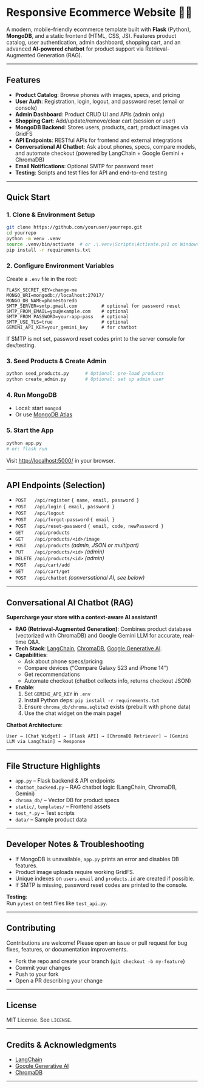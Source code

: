 # Responsive Ecommerce Website 📱🛒

A modern, mobile-friendly ecommerce template built with **Flask** (Python), **MongoDB**, and a static frontend (HTML, CSS, JS). Features product catalog, user authentication, admin dashboard, shopping cart, and an advanced **AI-powered chatbot** for product support via Retrieval-Augmented Generation (RAG).

---

## Features

- **Product Catalog**: Browse phones with images, specs, and pricing
- **User Auth**: Registration, login, logout, and password reset (email or console)
- **Admin Dashboard**: Product CRUD UI and APIs (admin only)
- **Shopping Cart**: Add/update/remove/clear cart (session or user)
- **MongoDB Backend**: Stores users, products, cart; product images via GridFS
- **API Endpoints**: RESTful APIs for frontend and external integrations
- **Conversational AI Chatbot**: Ask about phones, specs, compare models, and automate checkout (powered by LangChain + Google Gemini + ChromaDB)
- **Email Notifications**: Optional SMTP for password reset
- **Testing**: Scripts and test files for API and end-to-end testing

---

## Quick Start

### 1. Clone & Environment Setup

```bash
git clone https://github.com/youruser/yourrepo.git
cd yourrepo
python -m venv .venv
source .venv/bin/activate  # or .\.venv\Scripts\Activate.ps1 on Windows
pip install -r requirements.txt
```

### 2. Configure Environment Variables

Create a `.env` file in the root:

```dotenv
FLASK_SECRET_KEY=change-me
MONGO_URI=mongodb://localhost:27017/
MONGO_DB_NAME=phonestoredb
SMTP_SERVER=smtp.gmail.com         # optional for password reset
SMTP_FROM_EMAIL=you@example.com    # optional
SMTP_FROM_PASSWORD=your-app-pass   # optional
SMTP_USE_TLS=true                  # optional
GEMINI_API_KEY=your_gemini_key     # for chatbot
```

If SMTP is not set, password reset codes print to the server console for dev/testing.

### 3. Seed Products & Create Admin

```bash
python seed_products.py      # Optional: pre-load products
python create_admin.py       # Optional: set up admin user
```

### 4. Run MongoDB

- Local: start `mongod`
- Or use [MongoDB Atlas](https://www.mongodb.com/atlas/database)

### 5. Start the App

```bash
python app.py
# or: flask run
```
Visit [http://localhost:5000/](http://localhost:5000/) in your browser.

---

## API Endpoints (Selection)

- `POST   /api/register`             `{ name, email, password }`
- `POST   /api/login`                `{ email, password }`
- `POST   /api/logout`
- `POST   /api/forgot-password`      `{ email }`
- `POST   /api/reset-password`       `{ email, code, newPassword }`
- `GET    /api/products`
- `GET    /api/products/<id>/image`
- `POST   /api/products`             *(admin, JSON or multipart)*
- `PUT    /api/products/<id>`        *(admin)*
- `DELETE /api/products/<id>`        *(admin)*
- `POST   /api/cart/add`
- `GET    /api/cart/get`
- `POST   /api/chatbot`              *(conversational AI, see below)*

---

## Conversational AI Chatbot (RAG)

**Supercharge your store with a context-aware AI assistant!**

- **RAG (Retrieval-Augmented Generation)**: Combines product database (vectorized with ChromaDB) and Google Gemini LLM for accurate, real-time Q&A.
- **Tech Stack**: [LangChain](https://github.com/langchain-ai/langchain), [ChromaDB](https://www.trychroma.com/), [Google Generative AI](https://ai.google.dev/).
- **Capabilities**:
  - Ask about phone specs/pricing
  - Compare devices (“Compare Galaxy S23 and iPhone 14”)
  - Get recommendations
  - Automate checkout (chatbot collects info, returns checkout JSON)
- **Enable**:
  1. Set `GEMINI_API_KEY` in `.env`
  2. Install Python deps: `pip install -r requirements.txt`
  3. Ensure `chroma_db/chroma.sqlite3` exists (prebuilt with phone data)
  4. Use the chat widget on the main page!

**Chatbot Architecture**:

```
User → [Chat Widget] → [Flask API] → [ChromaDB Retriever] → [Gemini LLM via LangChain] → Response
```

---

## File Structure Highlights

- `app.py`              – Flask backend & API endpoints
- `chatbot_backend.py`  – RAG chatbot logic (LangChain, ChromaDB, Gemini)
- `chroma_db/`          – Vector DB for product specs
- `static/`, `templates/` – Frontend assets
- `test_*.py`           – Test scripts
- `data/`               – Sample product data

---

## Developer Notes & Troubleshooting

- If MongoDB is unavailable, `app.py` prints an error and disables DB features.
- Product image uploads require working GridFS.
- Unique indexes on `users.email` and `products.id` are created if possible.
- If SMTP is missing, password reset codes are printed to the console.

**Testing**:  
Run `pytest` on test files like `test_api.py`.

---

## Contributing

Contributions are welcome! Please open an issue or pull request for bug fixes, features, or documentation improvements.

- Fork the repo and create your branch (`git checkout -b my-feature`)
- Commit your changes
- Push to your fork
- Open a PR describing your change

---

## License

MIT License. See `LICENSE`.

---

## Credits & Acknowledgments

- [LangChain](https://github.com/langchain-ai/langchain)
- [Google Generative AI](https://ai.google.dev/)
- [ChromaDB](https://www.trychroma.com/)

---
